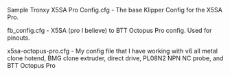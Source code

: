 Sample Tronxy X5SA Pro Config.cfg - The base Klipper Config for the X5SA Pro.

fb_config.cfg - X5SA (pro I believe) to BTT Octopus Pro config. Used for pinouts.

x5sa-octopus-pro.cfg - My config file that I have working with v6 all metal clone hotend, BMG clone extruder, direct drive, PL08N2 NPN NC probe, and BTT Octopus Pro
